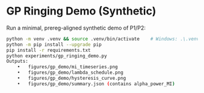 # GP Ringing Demo (Synthetic)

Run a minimal, prereg-aligned synthetic demo of P1/P2:

```bash
python -m venv .venv && source .venv/bin/activate    # Windows: .\.venv\Scripts\Activate.ps1
python -m pip install --upgrade pip
pip install -r requirements.txt
python experiments/gp_ringing_demo.py
Outputs:
	•	figures/gp_demo/mi_timeseries.png
	•	figures/gp_demo/lambda_schedule.png
	•	figures/gp_demo/hysteresis_curve.png
	•	figures/gp_demo/summary.json (contains alpha_power_MI)


